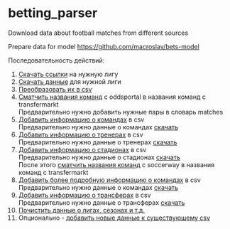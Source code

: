# betting_parser
Download data about football matches from different sources

Prepare data for model https://github.com/macroslav/bets-model


Последовательность действий:

1) [Скачать ссылки](scripts/links_script.py) на нужную лигу
2) [Скачать данные](main_data_parsers/parser.py) для нужной лиги
3) [Преобразовать их в csv](scripts/saver.py)  
4) [Сматчить названия команд](pipeline/0_matcher.py) с oddsportal в названия команд с transfermarkt  
Предварительно нужно добавить нужные пары в словарь matches
5) [Добавить информацию о командах](pipeline/2_add_teams.py) в csv  
Предварительно нужно данные о командах [скачать](additional_data_parsers/teams.py)
6) [Добавить информацию о тренерах](pipeline/3_add_managers.py) в csv  
Предварительно нужно данные о тренерах [скачать](additional_data_parsers/managers.py)  
7) [Добавить информацию о стадионах](pipeline/4_add_stadiums.py) в csv  
Предварительно нужно данные о стадионах [скачать](additional_data_parsers/stadiums.py)  
После этого [сматчить названия команд](matchers/stadiums_matcher.py) с soccerway в названия команд с transfermarkt
8) [Добавить более подробную информацию о командах](pipeline/5_add_detailed_teams.py) в csv  
Предварительно нужно данные о командах [скачать](additional_data_parsers/teams_detailed.py)
9) [Добавить информацию о трансферах](pipeline/6_add_transfers.py) в csv  
Предварительно нужно данные о трансферах [скачать](additional_data_parsers/transfers.py)
10) [Почистить данные о лигах, сезонах и т.д.](pipeline/1_add_fix_data.py)
11) Опционально - [добавить новые данные к существующему csv](pipeline/7_merge_data.py)
